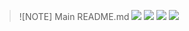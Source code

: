 >![NOTE]
> Main README.md
![](http://github-profile-summary-cards.vercel.app/api/cards/profile-details?username=LuaRBXBot&theme=monokai)
![](http://github-profile-summary-cards.vercel.app/api/cards/stats?username=LuaRBXBot&theme=monokai)
![](http://github-profile-summary-cards.vercel.app/api/cards/most-commit-language?username=LuaRBXBot&theme=monokai&exclude=exclude)
![](https://komarev.com/ghpvc/?username=your-github-LuaRBXBot)
